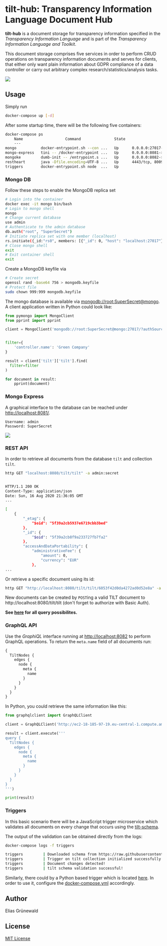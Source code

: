 # tilt-hub: Transparency Information Language Document Hub

**tilt-hub** is a document storage for transparency information specified in the *Transparency Information Language* and is part of the _Transparency Information Language and Toolkit_.

This document storage comprises five services in order to perform CRUD operations on transparency information documents and serves for clients, that either only want plain information about GDPR compliance of a data controller or carry out arbitrary complex research/statistics/analysis tasks.

![](docs/tilt-hub.png)


## Usage
Simply run
```bash
docker-compose up [-d]
```

After some startup time, there will be the following five containers:
```bash
docker-compose ps
    Name                   Command               State                                      Ports
    ---
mongo           docker-entrypoint.sh --con ...   Up      0.0.0.0:27017->27017/tcp, 0.0.0.0:27018->27018/tcp, 0.0.0.0:27019->27019/tcp
mongo-express   tini -- /docker-entrypoint ...   Up      0.0.0.0:8081->8081/tcp
mongoke         dumb-init -- /entrypoint.s ...   Up      0.0.0.0:8082->80/tcp
restheart       java -Dfile.encoding=UTF-8 ...   Up      4443/tcp, 8009/tcp, 0.0.0.0:8080->8080/tcp
triggers        docker-entrypoint.sh node  ...   Up
```


### Mongo DB

Follow these steps to enable the MongoDB replica set
```bash
# Login into the container
docker exec -it mongo bin/bash
# Login to mongo shell
mongo
# Change current database
use admin
# Authenticate to the admin database
db.auth("root", "SuperSecret")
# Initiate replica set with one member (localhost)
rs.initiate({_id:"rs0", members: [{"_id": 0, "host": "localhost:27017"}]})
# Close mongo shell
exit
# Exit container shell
exit
```

Create a MongoDB keyfile via
```bash
# Create secret
openssl rand -base64 756 > mongodb.keyfile
# Protect file
sudo chown 999:999 mongodb.keyfile
```

The mongo database is available via [mongodb://root:SuperSecret@mongo](). A client application written in Python could look like:

```python
from pymongo import MongoClient
from pprint import pprint

client = MongoClient('mongodb://root:SuperSecret@mongo:27017/?authSource=admin&readPreference=primary')


filter={
    'controller.name': 'Green Company'
}

result = client['tilt']['tilt'].find(
  filter=filter
)

for document in result:
    pprint(document)
```

### Mongo Express
A graphical interface to the database can be reached under [http://localhost:8081/]().
```
Username: admin
Password: SuperSecret
```
![](docs/mongo-express.png)

### REST API
In order to retrieve all documents from the database `tilt` and collection `tilt`.
```bash
http GET "localhost:8080/tilt/tilt" -a admin:secret


HTTP/1.1 200 OK
Content-Type: application/json
Date: Sun, 16 Aug 2020 21:36:05 GMT
...

[
    {
        "_etag": {
            "$oid": "5f39a2cb5937e6719cbb3bed"
        },
        "_id": {
            "$oid": "5f39a2cb8f9a233727fb7fa2"
        },
        "accessAndDataPortability": {
            "administrativeFee": {
                "amount": 0,
                "currency": "EUR"
            },
...
```

Or retrieve a specific document using its id:

```bash
http GET "http://localhost:8080/tilt/tilt/6053f42d0da4272ad0d52e8a" -a admin:secret
```

New documents can be created by `POST`ing a valid TILT document to http://localhost:8080/tilt/tilt (don't forget to authorize with Basic Auth).

**See [here](https://restheart.org/docs/v3/quick-reference/) for all query possibilites.**



### GraphQL API
Use the _GraphiQL_ interface running at [http://localhost:8082]() to perform GraphQL operations. To return the `meta.name` field of all documents run:
```graphql
{
  TiltNodes {
    edges {
      node {
        meta {
          name
        }
      }
    }
  }
}
```

In Python, you could retrieve the same information like this:

```python
from graphqlclient import GraphQLClient

client = GraphQLClient('http://ec2-18-185-97-19.eu-central-1.compute.amazonaws.com:8082/')

result = client.execute('''
query {
  TiltNodes {
    edges {
      node {
        meta {
          name
        }
      }
    }
  }
}
''')

print(result)
```


### Triggers
In this basic scenario there will be a JavaScript trigger microservice which validates all documents on every change that occurs using the [tilt-schema](https://github.com/Transparency-Information-Language/schema).

The output of the validation can be obtained directly from the logs:

```bash
docker-compose logs -f triggers

triggers         | Downloaded schema from https://raw.githubusercontent.com/Transparency-Information-Language/schema/master/tilt-schema.json
triggers         | Trigger on tilt collection initialized successfully!
triggers         | Document changes detected!
triggers         | tilt schema validation successful!
```

Similarly, there could by a Python based trigger which is located [here](./triggers/python). In order to use it, configure the [docker-compose.yml](./docker-compose.yml) accordingly.


## Author
Elias Grünewald

## License
[MIT License](LICENSE)
